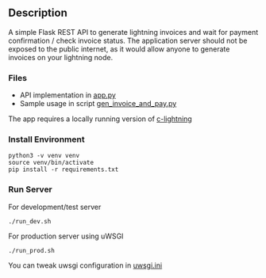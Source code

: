 ## Description

A simple Flask REST API to generate lightning invoices and wait for payment confirmation / check invoice status. The application server should not be exposed to the public internet, as it would allow anyone to generate invoices on your lightning node. 

### Files
* API implementation in [app.py](./app.py) 
* Sample usage in script [gen_invoice_and_pay.py](./gen_invoice_and_pay.py)

The app requires a locally running version of [c-lightning](https://github.com/ElementsProject/lightning)

### Install Environment
```
python3 -v venv venv
source venv/bin/activate
pip install -r requirements.txt
```

### Run Server

For development/test server
```
./run_dev.sh
```

For production server using uWSGI
```
./run_prod.sh
```

You can tweak uwsgi configuration in [uwsgi.ini](./uwsgi.ini)
